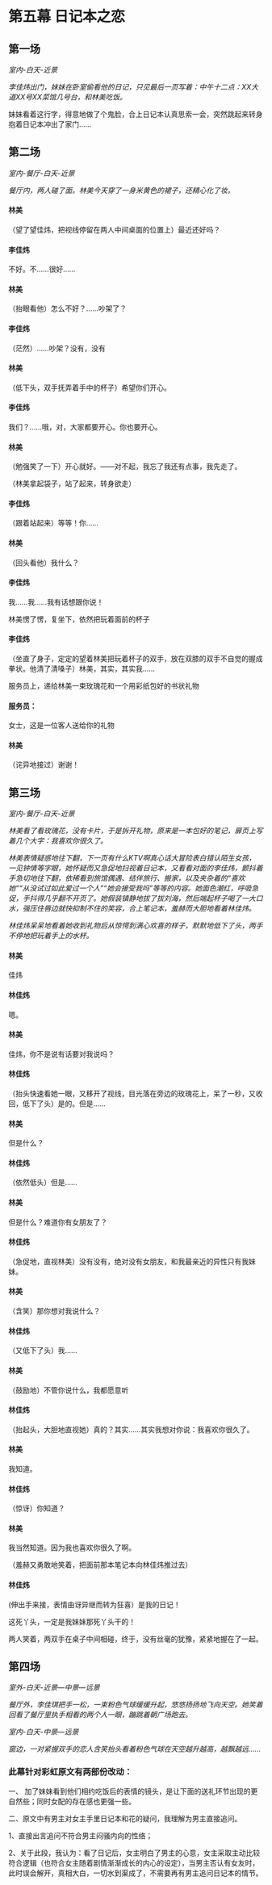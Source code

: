 # 第五幕 日记本之恋


## 第一场


*室内-白天-近景*

*李佳炜出门，妹妹在卧室偷看他的日记，只见最后一页写着：中午十二点：XX大道XX号XX菜馆几号台，和林美吃饭。*


妹妹看着这行字，得意地做了个鬼脸，合上日记本认真思索一会，突然跳起来转身抱着日记本冲出了家门……



## 第二场



*室内-餐厅-白天-近景*

*餐厅内，两人碰了面。林美今天穿了一身米黄色的裙子，还精心化了妆。*

#### 林美

（望了望佳炜，把视线停留在两人中间桌面的位置上）最近还好吗？

#### 李佳炜

不好。不……很好……

#### 林美

（抬眼看他）怎么不好？……吵架了？

#### 李佳炜

（茫然）……吵架？没有，没有

#### 林美

（低下头，双手抚弄着手中的杯子）希望你们开心。

#### 李佳炜

我们？……哦，对，大家都要开心。你也要开心。

#### 林美

（勉强笑了一下）开心就好。——对不起，我忘了我还有点事，我先走了。

（林美拿起袋子，站了起来，转身欲走）

#### 李佳炜

（跟着站起来）等等！你……

#### 林美

（回头看他）我什么？

#### 李佳炜

我……我……我有话想跟你说！

林美愣了愣，复坐下，依然把玩着面前的杯子

#### 李佳炜

（坐直了身子，定定的望着林美把玩着杯子的双手，放在双膝的双手不自觉的握成拳状。他清了清嗓子）林美，其实，其实我……

服务员上，递给林美一束玫瑰花和一个用彩纸包好的书状礼物

#### 服务员：

女士，这是一位客人送给你的礼物

#### 林美

（诧异地接过）谢谢！



## 第三场

*室内-餐厅-白天-近景*

*林美看了看玫瑰花，没有卡片，于是拆开礼物，原来是一本包好的笔记，扉页上写着几个大字：我喜欢你很久了。*

*林美表情疑惑地往下翻，下一页有什么KTV啊真心话大冒险表白错认陌生女孩，一见钟情等字眼，她怀疑而又急促地扫视着日记本，又看看对面的李佳炜，颤抖着手急切地往下翻，依稀看到旅馆偶遇、结伴旅行、搬家，以及夹杂着的“喜欢她”“从没试过如此爱过一个人”“她会接受我吗”等等的内容。她面色潮红，呼吸急促，手抖得几乎翻不开页了。她假装镇静地拔了拔刘海，然后端起杯子喝了一大口水，强压住唇边就快抑制不住的笑容，合上笔记本，羞赫而大胆地看着林佳炜。*

*林佳炜呆呆地看着她收到礼物后从惊愕到满心欢喜的样子，默默地低下了头，两手不停地把玩着手上的水杯。*


#### 林美

佳炜

#### 林佳炜

嗯。

#### 林美

佳炜，你不是说有话要对我说吗？

#### 林佳炜

（抬头快速看她一眼，又移开了视线，目光落在旁边的玫瑰花上，呆了一秒，又收回，低下了头）是的。但是……

#### 林美

但是什么？

#### 林佳炜

（依然低头）但是……

#### 林美

但是什么？难道你有女朋友了？

#### 林佳炜

（急促地，直视林美）没有没有，绝对没有女朋友，和我最亲近的异性只有我妹妹。


#### 林美

（含笑）那你想对我说什么？

#### 林佳炜

（又低下了头）我……

#### 林美

（鼓励地）不管你说什么，我都愿意听

#### 林佳炜

（抬起头，大胆地直视她）真的？其实……其实我想对你说：我喜欢你很久了。

#### 林美

我知道。

#### 林佳炜

（惊讶）你知道？

#### 林美

我当然知道。因为我也喜欢你很久了啊。

（羞赫又勇敢地笑着，把面前那本笔记本向林佳炜推过去）

#### 林佳炜

(伸出手来接，表情由讶异继而转为狂喜）是我的日记！

这死丫头，一定是我妹妹那死丫头干的！


两人笑着，两双手在桌子中间相碰，终于，没有丝毫的犹豫，紧紧地握在了一起。



## 第四场


*室外-白天-近景—中景—远景*

*餐厅外，李佳琪把手一松，一束粉色气球缓缓升起，悠悠扬扬地飞向天空。她笑着回看了餐厅里执手相看的两个人一眼，蹦跳着朝广场跑去。*


*室内-白天-中景—远景*

*窗边，一对紧握双手的恋人含笑抬头看着粉色气球在天空越升越高，越飘越远……*




### 此幕针对彩虹原文有两部份改动：

一、	加了妹妹看到他们相约吃饭后的表情的镜头，是让下面的送礼环节出现的更自然些；同时女配的存在感也更强一些。

二、原文中有男主对女主手里日记本和花的疑问，我理解为男主直接追问。

1、直接出言追问不符合男主闷骚内向的性络；

2、关于此段，我认为：看了日记后，女主明白了男主的心意，女主采取主动比较符合逻辑（也符合女主随着剧情渐渐成长的内心的设定），当男主否认有女友时，此时误会解开，真相大白，一切水到渠成了，不需要再有男主追问日记本的情节。
